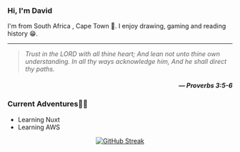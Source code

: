### Hi, I'm David <!--<img src="https://raw.githubusercontent.com/Tarikul-Islam-Anik/Animated-Fluent-Emojis/master/Emojis/Hand%20gestures/Waving%20Hand%20Medium-Dark%20Skin%20Tone.png" alt="Waving Hand Medium-Dark Skin Tone" width="40" height="40" />-->

I'm from South Africa , Cape Town 📍. I enjoy drawing, gaming and reading history 😁.

---

> _Trust in the LORD with all thine heart; And lean not unto thine own understanding. In all thy ways acknowledge him, And he shall direct thy paths._
> 
<h5 align="right"><i>― Proverbs 3:5-6</i></h5>

### Current Adventures🐯🌴

- Learning Nuxt
- Learning AWS

<p align="center">
    <a href="https://git.io/streak-stats"><img src="https://streak-stats.demolab.com?user=David-code-hub&border_radius=20&card_width=450&type=png&hide_border=true" alt="GitHub Streak" /></a>
</p>
